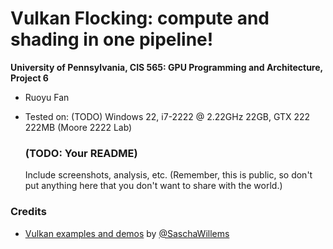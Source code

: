Vulkan Flocking: compute and shading in one pipeline!
======================

**University of Pennsylvania, CIS 565: GPU Programming and Architecture, Project 6**

* Ruoyu Fan
* Tested on: (TODO) Windows 22, i7-2222 @ 2.22GHz 22GB, GTX 222 222MB (Moore 2222 Lab)

  ### (TODO: Your README)

  Include screenshots, analysis, etc. (Remember, this is public, so don't put
  anything here that you don't want to share with the world.)

### Credits

* [Vulkan examples and demos](https://github.com/SaschaWillems/Vulkan) by [@SaschaWillems](https://github.com/SaschaWillems)

